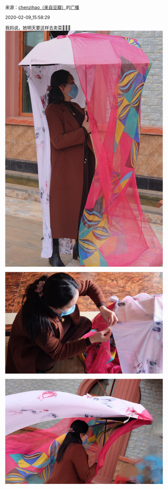 来源：[chenzihao（来自豆瓣）](https://www.douban.com/people/153267456/)的[广播](https://www.douban.com/people/153267456/status/2800167310/)


2020-02-09_15:58:29


我妈说，她明天要这样去卖菜🤦🏻‍♂️
![](./pic/2020-02-09_15:58:29-chenzihao的广播1.jpg)  

![](./pic/2020-02-09_15:58:29-chenzihao的广播2.jpg)  

![](./pic/2020-02-09_15:58:29-chenzihao的广播3.jpg)  

